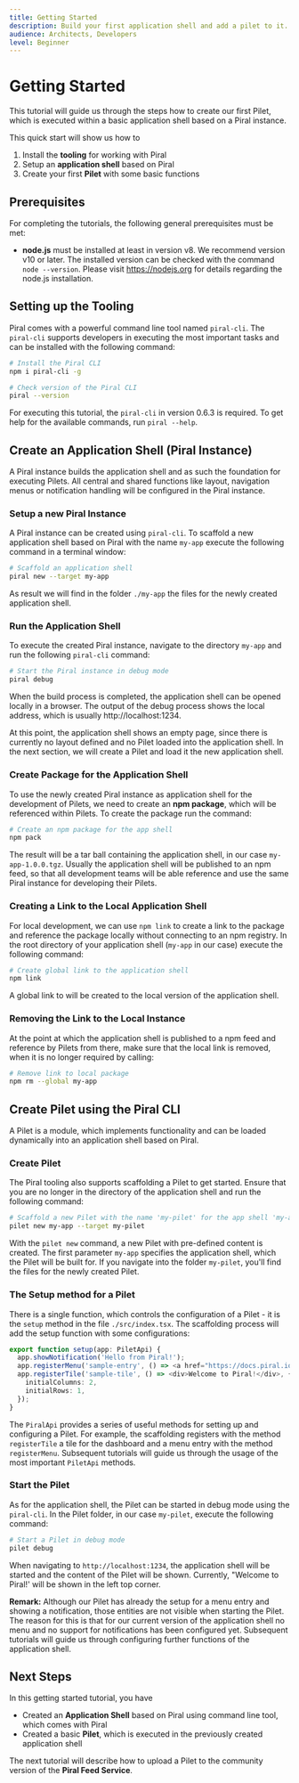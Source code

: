 ```yaml
---
title: Getting Started
description: Build your first application shell and add a pilet to it.
audience: Architects, Developers
level: Beginner
---
```


# Getting Started

This tutorial will guide us through the steps how to create our first Pilet, which is executed within a basic application shell based on a Piral instance.

This quick start will show us how to

1. Install the **tooling** for working with Piral
2. Setup an **application shell** based on Piral
3. Create your first **Pilet** with some basic functions

## Prerequisites

For completing the tutorials, the following general prerequisites must be met:

- **node.js** must be installed at least in version v8. We recommend version v10 or later. The installed version can be checked with the command `node --version`. Please visit https://nodejs.org for details regarding the node.js installation.

## Setting up the Tooling

Piral comes with a powerful command line tool named `piral-cli`. The `piral-cli` supports developers in executing the most important tasks and can be installed with the following command:

```sh
# Install the Piral CLI
npm i piral-cli -g

# Check version of the Piral CLI
piral --version
```

For executing this tutorial, the `piral-cli` in version 0.6.3 is required. To get help for the available commands, run `piral --help`.

## Create an Application Shell (Piral Instance)

A Piral instance builds the application shell and as such the foundation for executing Pilets. All central and shared functions like layout, navigation menus or notification handling will be configured in the Piral instance.

### Setup a new Piral Instance

A Piral instance can be created using `piral-cli`. To scaffold a new application shell based on Piral with the name `my-app` execute the following command in a terminal window:

```sh
# Scaffold an application shell
piral new --target my-app
```

As result we will find in the folder `./my-app` the files for the newly created application shell.

### Run the Application Shell

To execute the created Piral instance, navigate to the directory `my-app` and run the following `piral-cli` command:

```sh
# Start the Piral instance in debug mode
piral debug
```

When the build process is completed, the application shell can be opened locally in a browser. The output of the debug process shows the local address, which is usually http://localhost:1234.

At this point, the application shell shows an empty page, since there is currently no layout defined and no Pilet loaded into the application shell. In the next section, we will create a Pilet and load it the new application shell.

### Create Package for the Application Shell

To use the newly created Piral instance as application shell for the development of Pilets, we need to create an **npm package**, which will be referenced within Pilets. To create the package run the command:

```sh
# Create an npm package for the app shell
npm pack
```

The result will be a tar ball containing the application shell, in our case `my-app-1.0.0.tgz`. Usually the application shell will be published to an npm feed, so that all development teams will be able reference and use the same Piral instance for developing their Pilets.

### Creating a Link to the Local Application Shell

For local development, we can use `npm link` to create a link to the package and reference the package locally without connecting to an npm registry. In the root directory of your application shell (`my-app` in our case) execute the following command:

```sh
# Create global link to the application shell
npm link
```

A global link to will be created to the local version of the application shell.

### Removing the Link to the Local Instance

At the point at which the application shell is published to a npm feed and reference by Pilets from there, make sure that the local link is removed, when it is no longer required by calling:

```sh
# Remove link to local package
npm rm --global my-app
```

## Create Pilet using the Piral CLI

A Pilet is a module, which implements functionality and can be loaded dynamically into an application shell based on Piral.

### Create Pilet

The Piral tooling also supports scaffolding a Pilet to get started. Ensure that you are no longer in the directory of the application shell and run the following command:

```sh
# Scaffold a new Pilet with the name 'my-pilet' for the app shell 'my-app'
pilet new my-app --target my-pilet
```

With the `pilet new` command, a new Pilet with pre-defined content is created. The first parameter `my-app` specifies the application shell, which the Pilet will be built for. If you navigate into the folder `my-pilet`, you'll find the files for the newly created Pilet.

### The Setup method for a Pilet

There is a single function, which controls the configuration of a Pilet - it is the `setup` method in the file `./src/index.tsx`. The scaffolding process will add the setup function with some configurations:

```ts
export function setup(app: PiletApi) {
  app.showNotification('Hello from Piral!');
  app.registerMenu('sample-entry', () => <a href="https://docs.piral.io" target="_blank">Documentation</a>);
  app.registerTile('sample-tile', () => <div>Welcome to Piral!</div>, {
    initialColumns: 2,
    initialRows: 1,
  });
}
```

The `PiralApi` provides a series of useful methods for setting up and configuring a Pilet. For example, the scaffolding registers with the method `registerTile` a tile for the dashboard and a menu entry with the method `registerMenu`. Subsequent tutorials will guide us through the usage of the most important `PiletApi` methods.

### Start the Pilet

As for the application shell, the Pilet can be started in debug mode using the `piral-cli`. In the Pilet folder, in our case `my-pilet`, execute the following command:

```sh
# Start a Pilet in debug mode
pilet debug
```

When navigating to `http://localhost:1234`, the application shell will be started and the content of the Pilet will be shown. Currently, "Welcome to Piral!' will be shown in the left top corner.

**Remark:** Although our Pilet has already the setup for a menu entry and showing a notification, those entities are not visible when starting the Pilet. The reason for this is that for our current version of the application shell no menu and no support for notifications has been configured yet. Subsequent tutorials will guide us through configuring further functions of the application shell.

## Next Steps

In this getting started tutorial, you have

- Created an **Application Shell** based on Piral using command line tool, which comes with Piral
- Created a basic **Pilet**, which is executed in the previously created application shell

The next tutorial will describe how to upload a Pilet to the community version of the **Piral Feed Service**.
